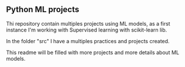 ## Python ML projects

Thi repository contain multiples projects using ML models, as a first instance I'm working with Supervised learning with scikit-learn lib.

In the folder "src" I have a multiples practices and projects created.

This readme will be filled with more projects and more details about ML models.

